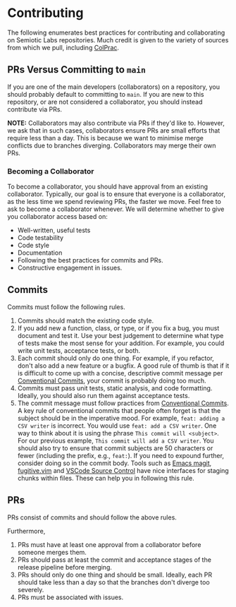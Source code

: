 # Contributing

The following enumerates best practices for contributing and collaborating on Semiotic Labs repositories.
Much credit is given to the variety of sources from which we pull, including [ColPrac](https://github.com/SciML/ColPrac).

## PRs Versus Committing to `main`

If you are one of the main developers (collaborators) on a repository, you should probably default to committing to `main`.
If you are new to this repository, or are not considered a collaborator, you should instead contribute via PRs.

**NOTE:** Collaborators may also contribute via PRs if they'd like to.
However, we ask that in such cases, collaborators ensure PRs are small efforts that require less than a day.
This is because we want to minimise merge conflicts due to branches diverging.
Collaborators may merge their own PRs.

### Becoming a Collaborator

To become a collaborator, you should have approval from an existing collaborator.
Typically, our goal is to ensure that everyone is a collaborator, as the less time we spend reviewing PRs, the faster we move.
Feel free to ask to become a collaborator whenever.
We will determine whether to give you collaborator access based on:

- Well-written, useful tests
- Code testability
- Code style
- Documentation
- Following the best practices for commits and PRs.
- Constructive engagement in issues.

## Commits

Commits must follow the following rules.

1. Commits should match the existing code style.
2. If you add new a function, class, or type, or if you fix a bug, you must document and test it.
Use your best judgement to determine what type of tests make the most sense for your addition.
For example, you could write unit tests, acceptance tests, or both.
3. Each commit should only do one thing.
For example, if you refactor, don't also add a new feature or a bugfix.
A good rule of thumb is that if it is difficult to come up with a concise, descriptive commit message per [Conventional Commits](https://kapeli.com/cheat_sheets/Conventional_Commits.docset/Contents/Resources/Documents/index), your commit is probably doing too much.
4. Commits must pass unit tests, static analysis, and code formatting.
Ideally, you should also run them against acceptance tests.
5. The commit message must follow practices from [Conventional Commits](https://kapeli.com/cheat_sheets/Conventional_Commits.docset/Contents/Resources/Documents/index).
A key rule of conventional commits that people often forget is that the subject should be in the imperative mood.
For example, `feat: adding a CSV writer` is incorrect.
You would use `feat: add a CSV writer`.
One way to think about it is using the phrase `This commit will <subject>`.
For our previous example, `This commit will add a CSV writer`.
You should also try to ensure that commit subjects are 50 characters or fewer (including the prefix, e.g., `feat:`).
If you need to expound further, consider doing so in the commit body.
Tools such as [Emacs magit](https://magit.vc/), [fugitive.vim](https://github.com/tpope/vim-fugitive) and [VSCode Source Control](https://code.visualstudio.com/docs/sourcecontrol/overview) have nice interfaces for staging chunks within files.
These can help you in following this rule.

## PRs

PRs consist of commits and should follow the above rules.

Furthermore,

1. PRs must have at least one approval from a collaborator before someone merges them.
2. PRs should pass at least the commit and acceptance stages of the release pipeline before merging.
3. PRs should only do one thing and should be small.
Ideally, each PR should take less than a day so that the branches don't diverge too severely.
4. PRs must be associated with issues.
